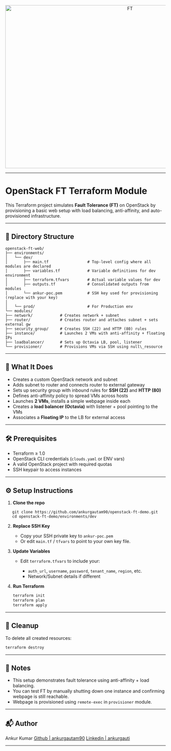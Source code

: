 <p align="center">
  <img src="https://github.com/user-attachments/assets/ce1f66ad-d0c7-438d-9a0c-8bfa5c43339b" alt="FT" width="768" height="512"/>
</p>

---

# OpenStack FT Terraform Module

This Terraform project simulates **Fault Tolerance (FT)** on OpenStack by provisioning a basic web setup with load balancing, anti-affinity, and auto-provisioned infrastructure.

---

## 📁 Directory Structure

```
openstack-ft-web/
├── environments/
│   └── dev/
│       ├── main.tf                 # Top-level config where all modules are declared
│       ├── variables.tf            # Variable definitions for dev environment
│       ├── terraform.tfvars        # Actual variable values for dev
│       ├── outputs.tf              # Consolidated outputs from modules
│       └── ankur-poc.pem           # SSH key used for provisioning (replace with your key)
│
│   └── prod/                       # For Production env
└── modules/
├── network/            # Creates network + subnet
├── router/             # Creates router and attaches subnet + sets external gw
├── security_group/     # Creates SSH (22) and HTTP (80) rules
├── instance/           # Launches 2 VMs with anti-affinity + floating IPs
├── loadbalancer/       # Sets up Octavia LB, pool, listener
└── provisioner/        # Provisions VMs via SSH using null\_resource

````

---

## 🚀 What It Does

- Creates a custom OpenStack network and subnet  
- Adds subnet to router and connects router to external gateway  
- Sets up security group with inbound rules for **SSH (22)** and **HTTP (80)**
- Defines anti-affinity policy to spread VMs across hosts
- Launches **2 VMs**, installs a simple webpage inside each
- Creates a **load balancer (Octavia)** with listener + pool pointing to the VMs
- Associates a **Floating IP** to the LB for external access

---

## 🛠️ Prerequisites

- Terraform ≥ 1.0
- OpenStack CLI credentials (`clouds.yaml` or ENV vars)
- A valid OpenStack project with required quotas
- SSH keypair to access instances

---

## ⚙️ Setup Instructions

1. **Clone the repo**
```
   git clone https://github.com/ankurgautam90/openstack-ft-demo.git
   cd openstack-ft-demo/environments/dev
```

2. **Replace SSH Key**

   * Copy your SSH private key to `ankur-poc.pem`
   * Or edit `main.tf` / `tfvars` to point to your own key file.

3. **Update Variables**

   * Edit `terraform.tfvars` to include your:

     * `auth_url`, `username`, `password`, `tenant_name`, `region`, etc.
     * Network/Subnet details if different

4. **Run Terraform**

   ```bash
   terraform init
   terraform plan
   terraform apply
   ```

---

## 🧹 Cleanup

To delete all created resources:

```bash
terraform destroy
```

---

## 📝 Notes

* This setup demonstrates fault tolerance using anti-affinity + load balancing.
* You can test FT by manually shutting down one instance and confirming webpage is still reachable.
* Webpage is provisioned using `remote-exec` in `provisioner` module.

---

## 📬 Author

Ankur Kumar
[Github | ankurgautam90](https://github.com/ankurgautam90)
[Linkedin | ankurgauti](https://www.linkedin.com/in/ankurgauti)

---

